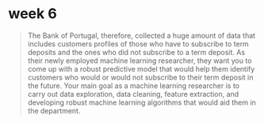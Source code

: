 # week 6
> The Bank of Portugal, therefore, collected a huge amount of data that includes customers profiles of those who have to subscribe to term deposits and the ones who did not subscribe to a term deposit. As their newly employed machine learning researcher, they want you to come up with a robust predictive model that would help them identify customers who would or would not subscribe to their term deposit in the future.
>Your main goal as a machine learning researcher is to carry out data exploration, data cleaning, feature extraction, and developing robust machine learning algorithms that would aid them in the department.

